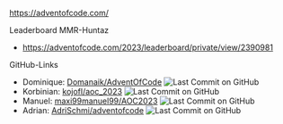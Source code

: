 https://adventofcode.com/

Leaderboard MMR-Huntaz
* https://adventofcode.com/2023/leaderboard/private/view/2390981

GitHub-Links
* Dominique: [Domanaik/AdventOfCode](https://github.com/Domanaik/AdventOfCode) ![Last Commit on GitHub](https://img.shields.io/github/last-commit/Domanaik/AdventOfCode)
* Korbinian: [kojofl/aoc_2023](https://github.com/kojofl/aoc_2023) ![Last Commit on GitHub](https://img.shields.io/github/last-commit/kojofl/aoc_2023)
* Manuel: [maxi99manuel99/AOC2023](https://github.com/maxi99manuel99/AOC2023) ![Last Commit on GitHub](https://img.shields.io/github/last-commit/maxi99manuel99/AOC2023)
* Adrian: [AdriSchmi/adventofcode](https://github.com/AdriSchmi/adventofcode) ![Last Commit on GitHub](https://github.com/AdriSchmi/adventofcode)